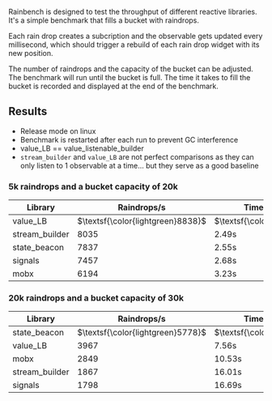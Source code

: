 Rainbench is designed to test the throughput of different reactive libraries. It's a simple benchmark that fills a bucket with raindrops.

Each rain drop creates a subcription and the observable gets updated every millisecond, which should trigger a rebuild of each rain drop widget with its new position.

The number of raindrops and the capacity of the bucket can be adjusted. The benchmark will run until the bucket is full. The time it takes to fill the bucket is recorded and displayed at the end of the benchmark.

## Results

-   Release mode on linux
-   Benchmark is restarted after each run to prevent GC interference
-   value_LB == value_listenable_builder
-   `stream_builder` and `value_LB` are not perfect comparisons as they can only listen to 1 observable at a time... but they serve as a good baseline

### 5k raindrops and a bucket capacity of 20k

| Library        | Raindrops/s                       | Time to fill bucket                |
| -------------- | --------------------------------- | ---------------------------------- |
| value_LB       | $\textsf{\color{lightgreen}8838}$ | $\textsf{\color{lightgreen}2.26s}$ |
| stream_builder | 8035                              | 2.49s                              |
| state_beacon   | 7837                              | 2.55s                              |
| signals        | 7457                              | 2.68s                              |
| mobx           | 6194                              | 3.23s                              |

### 20k raindrops and a bucket capacity of 30k

| Library        | Raindrops/s                       | Time to fill bucket                |
| -------------- | --------------------------------- | ---------------------------------- |
| state_beacon   | $\textsf{\color{lightgreen}5778}$ | $\textsf{\color{lightgreen}5.19s}$ |
| value_LB       | 3967                              | 7.56s                              |
| mobx           | 2849                              | 10.53s                             |
| stream_builder | 1867                              | 16.01s                             |
| signals        | 1798                              | 16.69s                             |
